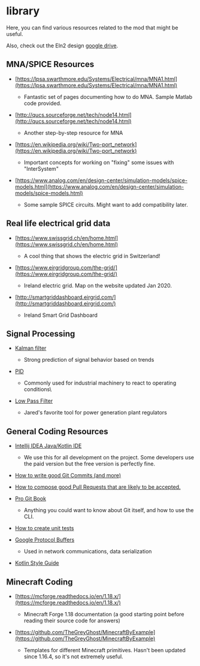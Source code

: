 # library

Here, you can find various resources related to the mod that might be useful.

Also, check out the Eln2 design [google drive](https://drive.google.com/drive/folders/1rWXCEy9EQmKbeYGKnJssirRZnXX0fHkj).

## MNA/SPICE Resources

* [https://lpsa.swarthmore.edu/Systems/Electrical/mna/MNA1.html](https://lpsa.swarthmore.edu/Systems/Electrical/mna/MNA1.html)
  * Fantastic set of pages documenting how to do MNA. Sample Matlab code provided.

* [http://qucs.sourceforge.net/tech/node14.html](http://qucs.sourceforge.net/tech/node14.html)
  * Another step-by-step resource for MNA

* [https://en.wikipedia.org/wiki/Two-port_network](https://en.wikipedia.org/wiki/Two-port_network)
  * Important concepts for working on "fixing" some issues with "InterSystem"

* [https://www.analog.com/en/design-center/simulation-models/spice-models.html](https://www.analog.com/en/design-center/simulation-models/spice-models.html)
  * Some sample SPICE circuits. Might want to add compatibility later.

## Real life electrical grid data

* [https://www.swissgrid.ch/en/home.html](https://www.swissgrid.ch/en/home.html)
  * A cool thing that shows the electric grid in Switzerland!

* [https://www.eirgridgroup.com/the-grid/](https://www.eirgridgroup.com/the-grid/)
  * Ireland electric grid. Map on the website updated Jan 2020.

* [http://smartgriddashboard.eirgrid.com/](http://smartgriddashboard.eirgrid.com/)
  * Ireland Smart Grid Dashboard

## Signal Processing

* [Kalman filter](https://en.wikipedia.org/wiki/Kalman_filter)
  * Strong prediction of signal behavior based on trends

* [PID](https://en.wikipedia.org/wiki/PID_controller)
  * Commonly used for industrial machinery to react to operating conditions\

* [Low Pass Filter](https://en.wikipedia.org/wiki/Low-pass_filter)
  * Jared's favorite tool for power generation plant regulators

## General Coding Resources

* [Intellij IDEA Java/Kotlin IDE](https://www.jetbrains.com/idea/)
  * We use this for all development on the project. Some developers use the paid version but the free version is perfectly fine.

* [How to write good Git Commits (and more)](https://chris.beams.io/posts/git-commit/)

* [How to compose good Pull Requests that are likely to be accepted.](https://www.atlassian.com/blog/git/written-unwritten-guide-pull-requests)

* [Pro Git Book](https://git-scm.com/book/en/v2)
  * Anything you could want to know about Git itself, and how to use the CLI.

* [How to create unit tests](https://www.jetbrains.com/help/idea/create-tests.html)

* [Google Protocol Buffers](https://developers.google.com/protocol-buffers)
  * Used in network communications, data serialization

* [Kotlin Style Guide](https://developer.android.com/kotlin/style-guide)

## Minecraft Coding

* [https://mcforge.readthedocs.io/en/1.18.x/](https://mcforge.readthedocs.io/en/1.18.x/)
  * Minecraft Forge 1.18 documentation (a good starting point before reading their source code for answers)

* [https://github.com/TheGreyGhost/MinecraftByExample](https://github.com/TheGreyGhost/MinecraftByExample)
  * Templates for different Minecraft primitives. Hasn't been updated since 1.16.4, so it's not extremely useful.
